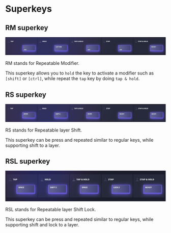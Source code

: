 # Superkeys

## RM superkey

![RM superkey](rm-superkey.png)

RM stands for Repeatable Modifier.

This superkey allows you to `hold` the key to activate a modifier such as `[shift]` or `[ctrl]`,
while repeat the `tap` key by doing `tap & hold`.

## RS superkey

![RS superkey](rs-superkey.png)

RS stands for Repeatable layer Shift.

This superkey can be press and repeated similar to regular keys,
while supporting shift to a layer.

## RSL superkey

![RSL superkey](rsl-superkey.png)

RSL stands for Repeatable layer Shift Lock.

This superkey can be press and repeated similar to regular keys,
while supporting shift and lock to a layer.
